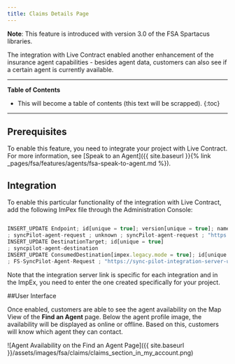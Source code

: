 ```yaml
---
title: Claims Details Page
---
```


**Note**: This feature is introduced with version 3.0 of the FSA Spartacus libraries.

The integration with Live Contract enabled another enhancement of the insurance agent capabilities - besides agent data, customers can also see if a certain agent is currently available. 
***

**Table of Contents**

- This will become a table of contents (this text will be scrapped).
{:toc}

***

## Prerequisites

To enable this feature, you need to integrate your project with Live Contract. For more information, see [Speak to an Agent]({{ site.baseurl }}{% link _pages/fsa/features/agents/fsa-speak-to-agent.md %}).

## Integration

To enable this particular functionality of the integration with Live Contract, add the following ImPex file through the Administration Console:

```ts

INSERT_UPDATE Endpoint; id[unique = true]; version[unique = true]; name; specUrl
; syncPilot-agent-request ; unknown ; syncPilot-agent-request ; "https://sync-pilot-integration-server-url"
INSERT_UPDATE DestinationTarget; id[unique = true]
; syncpilot-agent-destination
INSERT_UPDATE ConsumedDestination[impex.legacy.mode = true]; id[unique = true]; url; endpoint(id, version); destinationTarget(id);
; FS-SyncPilot-Agent-Request ; "https://sync-pilot-integration-server-url" ; syncPilot-agent-request:unknown ; syncpilot-agent-destination ;

```
Note that the integration server link is specific for each integration and in the ImpEx, you need to enter the one created specifically for your project.

##User Interface

Once enabled, customers are able to see the agent availability on the Map View of the **Find an Agent** page. Below the agent profile image, the availability will be displayed as online or offline. Based on this, customers will know which agent they can contact.

![Agent Availability on the Find an Agent Page]({{ site.baseurl }}/assets/images/fsa/claims/claims_section_in_my_account.png)  
